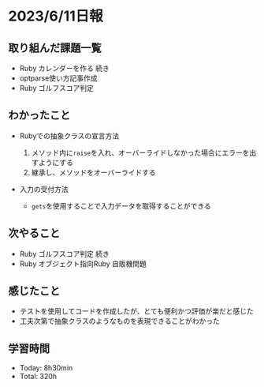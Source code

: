 # 2023/6/11日報

## 取り組んだ課題一覧
- Ruby カレンダーを作る 続き
- optparse使い方記事作成
- Ruby ゴルフスコア判定

## わかったこと
- Rubyでの抽象クラスの宣言方法
  1. メソッド内に`raise`を入れ、オーバーライドしなかった場合にエラーを出すようにする
  2. 継承し、メソッドをオーバーライドする

- 入力の受付方法
  - `gets`を使用することで入力データを取得することができる

## 次やること
- Ruby ゴルフスコア判定 続き
- Ruby オブジェクト指向Ruby 自販機問題

## 感じたこと
- テストを使用してコードを作成したが、とても便利かつ評価が楽だと感じた
- 工夫次第で抽象クラスのようなものを表現できることがわかった

## 学習時間
- Today: 8h30min
- Total: 320h

